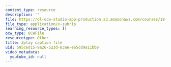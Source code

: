 ```yaml
---
content_type: resource
description: ''
file: https://ol-ocw-studio-app-production.s3.amazonaws.com/courses/18-06sc-linear-algebra-fall-2011/595c6d159a26523d83aee65cd9a11bb9_0oBJN8F616U.vtt
file_type: application/x-subrip
learning_resource_types: []
ocw_type: OCWFile
resourcetype: Other
title: 3play caption file
uid: 595c6d15-9a26-523d-83ae-e65cd9a11bb9
video_metadata:
  youtube_id: null
---
```

